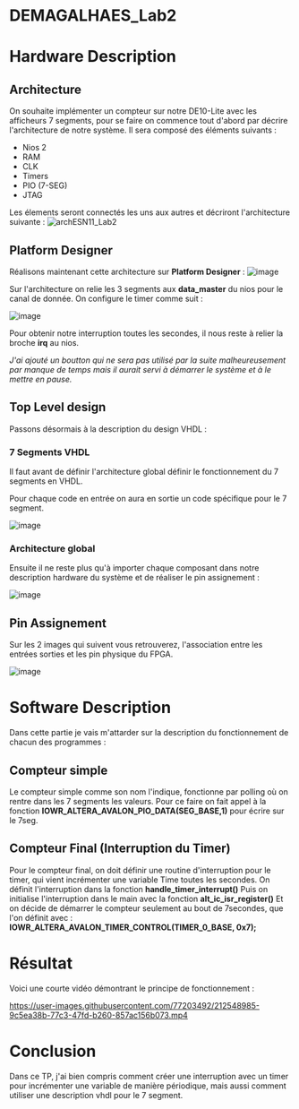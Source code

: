 # DEMAGALHAES_Lab2

# Hardware Description
## Architecture
On souhaite implémenter un compteur sur notre DE10-Lite avec les afficheurs 7 segments, pour se faire on commence tout d'abord par décrire l'architecture de notre système.
Il sera composé des éléments suivants : 
* Nios 2
* RAM
* CLK
* Timers
* PIO (7-SEG)
* JTAG

Les élements seront connectés les uns aux autres et décriront l'architecture suivante :
![archESN11_Lab2](https://user-images.githubusercontent.com/77203492/211849922-1e748cab-14b8-405c-8ad7-a970058d76b9.png)


## Platform Designer
Réalisons maintenant cette architecture sur **Platform Designer** :
![image](https://user-images.githubusercontent.com/77203492/211850151-498946b3-c3af-4863-a579-8b6a38cc033e.png)

Sur l'architecture on relie les 3 segments aux **data_master** du nios pour le canal de donnée.
On configure le timer comme suit :

![image](https://user-images.githubusercontent.com/77203492/211850492-edac2dad-f3de-47e0-99fe-5a4d55978765.png)

Pour obtenir notre interruption toutes les secondes, il nous reste à relier la broche **irq** au nios. 

_J'ai ajouté un boutton qui ne sera pas utilisé par la suite malheureusement par manque de temps mais il aurait servi à démarrer le système et à le mettre en pause._

## Top Level design
Passons désormais à la description du design VHDL :
### 7 Segments VHDL
Il faut avant de définir l'architecture global définir le fonctionnement du 7 segments en VHDL. 

Pour chaque code en entrée on aura en sortie un code spécifique pour le 7 segment.

![image](https://user-images.githubusercontent.com/77203492/211851467-ecd0cba6-2166-4d96-b42f-9df4df7b1f1c.png)

### Architecture global
Ensuite il ne reste plus qu'à importer chaque composant dans notre description hardware du système et de réaliser le pin assignement :

![image](https://user-images.githubusercontent.com/77203492/211851892-8c610f76-b532-4c1f-9e45-b9f7ade20043.png)

## Pin Assignement
Sur les 2 images qui suivent vous retrouverez, l'association entre les entrées sorties et les pin physique du FPGA.

![image](https://user-images.githubusercontent.com/77203492/211852135-42ab6ba6-badb-43de-99ad-7ee14a01df7d.png)

# Software Description
Dans cette partie je vais m'attarder sur la description du fonctionnement de chacun des programmes :
## Compteur simple
Le compteur simple comme son nom l'indique, fonctionne par polling où on rentre dans les 7 segments les valeurs.
Pour ce faire on fait appel à la fonction **IOWR_ALTERA_AVALON_PIO_DATA(SEG_BASE,1)** pour écrire sur le 7seg.

## Compteur Final (Interruption du Timer)
Pour le compteur final, on doit définir une routine d'interruption pour le timer, qui vient incrémenter une variable Time toutes les secondes.
On définit l'interruption dans la fonction **handle_timer_interrupt()**
Puis on initialise l'interruption dans le main avec la fonction **alt_ic_isr_register()**
Et on décide de démarrer le compteur seulement au bout de 7secondes, que l'on définit avec : **IOWR_ALTERA_AVALON_TIMER_CONTROL(TIMER_0_BASE, 0x7);**

# Résultat 
Voici une courte vidéo démontrant le principe de fonctionnement :

https://user-images.githubusercontent.com/77203492/212548985-9c5ea38b-77c3-47fd-b260-857ac156b073.mp4

# Conclusion 
Dans ce TP, j'ai bien compris comment créer une interruption avec un timer pour incrémenter une variable de manière périodique, mais aussi comment utiliser une description vhdl pour le 7 segment.
